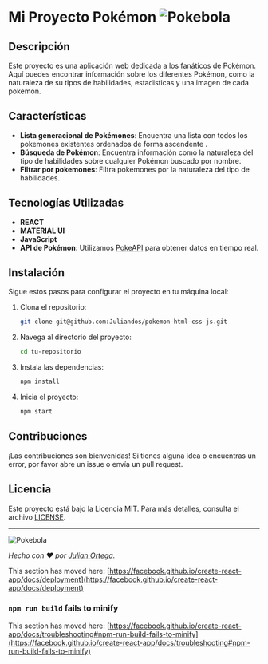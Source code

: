 # Mi Proyecto Pokémon  ![Pokebola](https://raw.githubusercontent.com/PokeAPI/sprites/master/sprites/items/poke-ball.png)



## Descripción

Este proyecto es una aplicación web dedicada a los fanáticos de Pokémon. Aquí puedes encontrar información sobre los diferentes Pokémon, como la naturaleza de su tipos de habilidades, estadisticas y una imagen de cada pokemon.

## Características

- **Lista generacional de Pokémones**: Encuentra una lista con todos los pokemones existentes ordenados de forma ascendente .
- **Búsqueda de Pokémon**: Encuentra información como la naturaleza del tipo de habilidades sobre cualquier Pokémon buscado por nombre.
- **Filtrar por pokemones**: Filtra pokemones por la naturaleza del tipo de habilidades.

## Tecnologías Utilizadas

- **REACT**
- **MATERIAL UI**
- **JavaScript**
- **API de Pokémon**: Utilizamos [PokeAPI](https://pokeapi.co/api/v2/pokemon/) para obtener datos en tiempo real.

## Instalación

Sigue estos pasos para configurar el proyecto en tu máquina local:

1. Clona el repositorio:
    ```sh
    git clone git@github.com:Juliandos/pokemon-html-css-js.git
    ```

2. Navega al directorio del proyecto:
    ```sh
    cd tu-repositorio
    ```

3. Instala las dependencias:
   ```sh
   npm install
   ```
4. Inicia el proyecto:
    ```sh
    npm start
    ```
   

## Contribuciones

¡Las contribuciones son bienvenidas! Si tienes alguna idea o encuentras un error, por favor abre un issue o envía un pull request.

## Licencia

Este proyecto está bajo la Licencia MIT. Para más detalles, consulta el archivo [LICENSE](LICENSE).

---

![Pokebola](https://raw.githubusercontent.com/PokeAPI/sprites/master/sprites/items/poke-ball.png)

*Hecho con :heart: por [Julian Ortega](https://github.com/Juliandos/pokemon-html-css-js).*

This section has moved here: [https://facebook.github.io/create-react-app/docs/deployment](https://facebook.github.io/create-react-app/docs/deployment)

### `npm run build` fails to minify

This section has moved here: [https://facebook.github.io/create-react-app/docs/troubleshooting#npm-run-build-fails-to-minify](https://facebook.github.io/create-react-app/docs/troubleshooting#npm-run-build-fails-to-minify)

